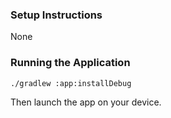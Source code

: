 ### Setup Instructions

None

### Running the Application

```bash
./gradlew :app:installDebug
```

Then launch the app on your device.
